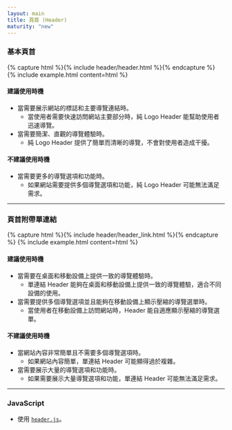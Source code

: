 ```yaml
---
layout: main
title: 頁首 (Header)
maturity: "new"
---
```


### 基本頁首

{% capture html %}{% include header/header.html %}{% endcapture %}
{% 
  include example.html content=html
%}

#### 建議使用時機

- 當需要展示網站的標誌和主要導覽連結時。
  - 當使用者需要快速訪問網站主要部分時，純 Logo Header 能幫助使用者迅速導覽。
- 當需要簡潔、直觀的導覽體驗時。
  - 純 Logo Header 提供了簡單而清晰的導覽，不會對使用者造成干擾。

#### 不建議使用時機

- 當需要更多的導覽選項和功能時。
  - 如果網站需要提供多個導覽選項和功能，純 Logo Header 可能無法滿足需求。

---

### 頁首附帶單連結

{% capture html %}{% include header/header_link.html %}{% endcapture %}
{% 
  include example.html content=html
%}

#### 建議使用時機

- 當需要在桌面和移動設備上提供一致的導覽體驗時。
  - 單連結 Header 能夠在桌面和移動設備上提供一致的導覽體驗，適合不同設備的使用。
- 當需要提供多個導覽選項並且能夠在移動設備上顯示壓縮的導覽選單時。
  - 當使用者在移動設備上訪問網站時，Header 能自適應顯示壓縮的導覽選單。

#### 不建議使用時機

- 當網站內容非常簡單且不需要多個導覽選項時。
  - 如果網站內容簡單，單連結 Header 可能顯得過於複雜。
- 當需要展示大量的導覽選項和功能時。
  - 如果需要展示大量導覽選項和功能，單連結 Header 可能無法滿足需求。

---

### JavaScript

- 使用 [`header.js`](/assets/components/header.js)。

<script src="{{ "/assets/js/components/header.js" | absolute_url }}" defer></script>
